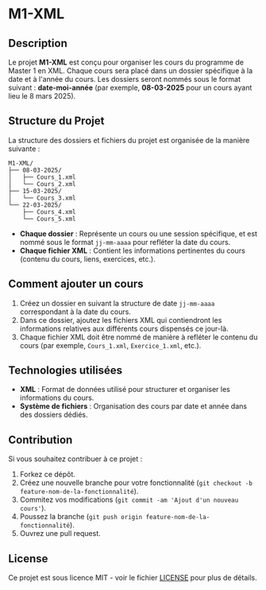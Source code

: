 # M1-XML

## Description

Le projet **M1-XML** est conçu pour organiser les cours du programme de Master 1 en XML. Chaque cours sera placé dans un dossier spécifique à la date et à l'année du cours. Les dossiers seront nommés sous le format suivant : **date-moi-année** (par exemple, **08-03-2025** pour un cours ayant lieu le 8 mars 2025).

## Structure du Projet

La structure des dossiers et fichiers du projet est organisée de la manière suivante :

```
M1-XML/
├── 08-03-2025/
│   ├── Cours_1.xml
│   └── Cours_2.xml
├── 15-03-2025/
│   └── Cours_3.xml
└── 22-03-2025/
    ├── Cours_4.xml
    └── Cours_5.xml
```

- **Chaque dossier** : Représente un cours ou une session spécifique, et est nommé sous le format `jj-mm-aaaa` pour refléter la date du cours.
- **Chaque fichier XML** : Contient les informations pertinentes du cours (contenu du cours, liens, exercices, etc.).

## Comment ajouter un cours

1. Créez un dossier en suivant la structure de date `jj-mm-aaaa` correspondant à la date du cours.
2. Dans ce dossier, ajoutez les fichiers XML qui contiendront les informations relatives aux différents cours dispensés ce jour-là.
3. Chaque fichier XML doit être nommé de manière à refléter le contenu du cours (par exemple, `Cours_1.xml`, `Exercice_1.xml`, etc.).

## Technologies utilisées

- **XML** : Format de données utilisé pour structurer et organiser les informations du cours.
- **Système de fichiers** : Organisation des cours par date et année dans des dossiers dédiés.

## Contribution

Si vous souhaitez contribuer à ce projet :

1. Forkez ce dépôt.
2. Créez une nouvelle branche pour votre fonctionnalité (`git checkout -b feature-nom-de-la-fonctionnalité`).
3. Commitez vos modifications (`git commit -am 'Ajout d'un nouveau cours'`).
4. Poussez la branche (`git push origin feature-nom-de-la-fonctionnalité`).
5. Ouvrez une pull request.

## License

Ce projet est sous licence MIT - voir le fichier [LICENSE](LICENSE) pour plus de détails.

